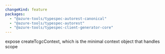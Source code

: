 ```yaml
---
changeKind: feature
packages:
  - "@azure-tools/typespec-autorest-canonical"
  - "@azure-tools/typespec-autorest"
  - "@azure-tools/typespec-client-generator-core"
---
```


expose createTcgcContext, which is the minimal context object that handles scope